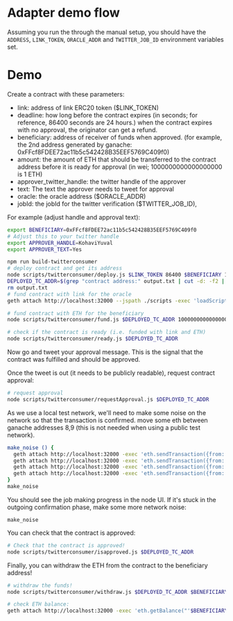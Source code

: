 # Adapter demo flow
Assuming you run the through the manual setup, you should have the `ADDRESS`, `LINK_TOKEN`, `ORACLE_ADDR` and `TWITTER_JOB_ID` environment variables set.

# Demo

Create a contract with these parameters:

- link: address of link ERC20 token ($LINK_TOKEN)
- deadline: how long before the contract expires (in seconds; for reference, 86400 seconds are 24 hours.)
  when the contract expires with no approval, the originator can get a refund.
- beneficiary: address of receiver of funds when approved. (for example, the 2nd address generated by ganache: 0xFFcf8FDEE72ac11b5c542428B35EEF5769C409f0)
- amount: the amount of ETH that should be transferred to the contract address before it is ready for approval (in wei; 1000000000000000000 is 1 ETH)
- approver_twitter_handle: the twitter handle of the approver
- text: The text the approver needs to tweet for approval
- oracle: the oracle address ($ORACLE_ADDR)
- jobId: the jobId for the twitter verification ($TWITTER_JOB_ID),

For example (adjust handle and approval text):
```bash
export BENEFICIARY=0xFFcf8FDEE72ac11b5c542428B35EEF5769C409f0
# Adjust this to your twitter handle
export APPROVER_HANDLE=KohaviYuval
export APPROVER_TEXT=Yes

npm run build-twitterconsumer
# deploy contract and get its address
node scripts/twitterconsumer/deploy.js $LINK_TOKEN 86400 $BENEFICIARY 1000000000000000000 $APPROVER_HANDLE $APPROVER_TEXT $ORACLE_ADDR $TWITTER_JOB_ID | tee output.txt
DEPLOYED_TC_ADDR=$(grep "contract address:" output.txt | cut -d: -f2 | tr -d ' ')
rm output.txt
# fund contract with link for the oracle
geth attach http://localhost:32000 --jspath ./scripts -exec 'loadScript("fund.js");transfer("'$LINK_TOKEN'", "'$ADDRESS'", "'$DEPLOYED_TC_ADDR'");'

# fund contract with ETH for the beneficiary
node scripts/twitterconsumer/fund.js $DEPLOYED_TC_ADDR 1000000000000000000

# check if the contract is ready (i.e. funded with link and ETH)
node scripts/twitterconsumer/ready.js $DEPLOYED_TC_ADDR 
```

Now go and tweet your approval message. This is the signal that the contract was fulfilled
and should be approved.

Once the tweet is out (it needs to be publicly readable), request contract approval:
```bash
# request approval
node scripts/twitterconsumer/requestApproval.js $DEPLOYED_TC_ADDR 
```

As we use a local test network, we'll need to make some noise on the network so that the transaction is confirmed. move some eth between ganache addresses 8,9 (this is not needed when using a public test network).
```bash
make_noise () {
  geth attach http://localhost:32000 -exec 'eth.sendTransaction({from: "0xACa94ef8bD5ffEE41947b4585a84BdA5a3d3DA6E",to: "0x1dF62f291b2E969fB0849d99D9Ce41e2F137006e", value: "10000000000000000000"})'
  geth attach http://localhost:32000 -exec 'eth.sendTransaction({from: "0x1dF62f291b2E969fB0849d99D9Ce41e2F137006e",to: "0xACa94ef8bD5ffEE41947b4585a84BdA5a3d3DA6E", value: "10000000000000000000"})'
  geth attach http://localhost:32000 -exec 'eth.sendTransaction({from: "0xACa94ef8bD5ffEE41947b4585a84BdA5a3d3DA6E",to: "0x1dF62f291b2E969fB0849d99D9Ce41e2F137006e", value: "10000000000000000000"})'
  geth attach http://localhost:32000 -exec 'eth.sendTransaction({from: "0x1dF62f291b2E969fB0849d99D9Ce41e2F137006e",to: "0xACa94ef8bD5ffEE41947b4585a84BdA5a3d3DA6E", value: "10000000000000000000"})'
}
make_noise
```

You should see the job making progress in the node UI. If it's stuck in the outgoing
confirmation phase, make some more network noise:
```
make_noise
```

You can check that the contract is approved:
```bash
# Check that the contract is approved!
node scripts/twitterconsumer/isapproved.js $DEPLOYED_TC_ADDR
```

Finally, you can withdraw the ETH from the contract to the beneficiary address!
```bash
# withdraw the funds!
node scripts/twitterconsumer/withdraw.js $DEPLOYED_TC_ADDR $BENEFICIARY

# check ETH balance:
geth attach http://localhost:32000 -exec 'eth.getBalance("'$BENEFICIARY'")'
```
